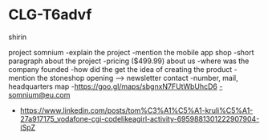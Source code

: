 # CLG-T6advf
shirin

project somnium
-explain the project
-mention the mobile app
shop
-short paragraph about the project
-pricing ($499.99)
about us
-where was the company founded
-how did the get the idea of creating the product
-mention the stoneshop opening --> newsletter
contact
-number, mail, headquarters map 
-https://goo.gl/maps/sbgnxN7FUtWbUhcD6
-somnium@eu.com


- https://www.linkedin.com/posts/tom%C3%A1%C5%A1-kruli%C5%A1-27a917175_vodafone-cgi-codelikeagirl-activity-6959881301222907904-iSpZ


